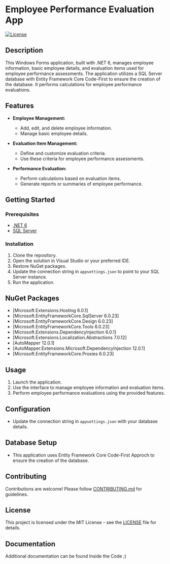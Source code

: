 # Employee Performance Evaluation App

[![License](https://img.shields.io/badge/license-MIT-blue.svg)](LICENSE)

## Description

This Windows Forms application, built with .NET 6, manages employee information, basic employee details, and evaluation items used for employee performance assessments. The application utilizes a SQL Server database with Entity Framework Core Code-First to ensure the creation of the database. It performs calculations for employee performance evaluations.

## Features

- **Employee Management:**
  - Add, edit, and delete employee information.
  - Manage basic employee details.

- **Evaluation Item Management:**
  - Define and customize evaluation criteria.
  - Use these criteria for employee performance assessments.

- **Performance Evaluation:**
  - Perform calculations based on evaluation items.
  - Generate reports or summaries of employee performance.

## Getting Started

### Prerequisites

- [.NET 6](https://dotnet.microsoft.com/download)
- [SQL Server](https://www.microsoft.com/sql-server)

### Installation

1. Clone the repository.
2. Open the solution in Visual Studio or your preferred IDE.
3. Restore NuGet packages.
4. Update the connection string in `appsettings.json` to point to your SQL Server instance.
5. Run the application.

## NuGet Packages

- [Microsoft.Extensions.Hosting 6.0.1]
- [Microsoft.EntityFrameworkCore.SqlServer 6.0.23]
- [Microsoft.EntityFrameworkCore.Design 6.0.23]
- [Microsoft.EntityFrameworkCore.Tools 6.0.23]
- [Microsoft.Extensions.DependencyInjection 6.0.1]
- [Microsoft.Extensions.Localization.Abstractions 7.0.12]
- [AutoMapper 12.0.1]
- [AutoMapper.Extensions.Microsoft.DependencyInjection 12.0.1]
- [Microsoft.EntityFrameworkCore.Proxies 6.0.23]

## Usage

1. Launch the application.
2. Use the interface to manage employee information and evaluation items.
3. Perform employee performance evaluations using the provided features.

## Configuration

- Update the connection string in `appsettings.json` with your database details.

## Database Setup

- This application uses Entity Framework Core Code-First Approch to ensure the creation of the database.

## Contributing

Contributions are welcome! Please follow [CONTRIBUTING.md](CONTRIBUTING.md) for guidelines.

## License

This project is licensed under the MIT License - see the [LICENSE](LICENSE) file for details.

## Documentation

Additional documentation can be found Inside the Code ;)

